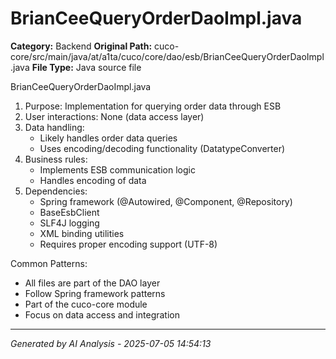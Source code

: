 # BrianCeeQueryOrderDaoImpl.java

**Category:** Backend
**Original Path:** cuco-core/src/main/java/at/a1ta/cuco/core/dao/esb/BrianCeeQueryOrderDaoImpl.java
**File Type:** Java source file

BrianCeeQueryOrderDaoImpl.java
1. Purpose: Implementation for querying order data through ESB
2. User interactions: None (data access layer)
3. Data handling:
   - Likely handles order data queries
   - Uses encoding/decoding functionality (DatatypeConverter)
4. Business rules:
   - Implements ESB communication logic
   - Handles encoding of data
5. Dependencies:
   - Spring framework (@Autowired, @Component, @Repository)
   - BaseEsbClient
   - SLF4J logging
   - XML binding utilities
   - Requires proper encoding support (UTF-8)

Common Patterns:
- All files are part of the DAO layer
- Follow Spring framework patterns
- Part of the cuco-core module
- Focus on data access and integration

---
*Generated by AI Analysis - 2025-07-05 14:54:13*

